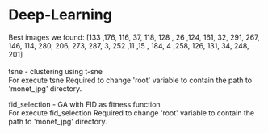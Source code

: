 # Deep-Learning

Best images we found: [133 ,176, 116, 37, 118, 128 , 26 ,124, 161, 32, 291, 267, 146, 114, 280, 206, 273, 287, 3, 252 ,11 ,15 , 184, 4 ,258, 126, 131, 34, 248, 201]
<br /><br />
tsne - clustering using t-sne <br />
For execute tsne Required to change 'root' variable to contain the path to 'monet_jpg' directory.

fid_selection - GA with FID as fitness function <br />
For execute fid_selection Required to change 'root' variable to contain the path to 'monet_jpg' directory.
